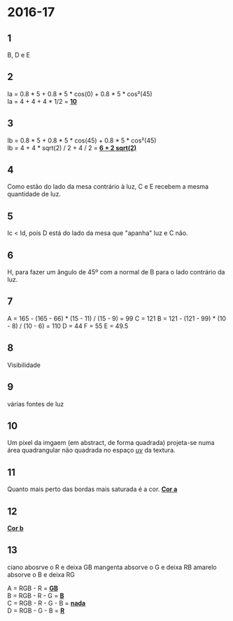 # 2016-17

## 1

B, D e E

## 2

Ia = 0.8 * 5 + 0.8 * 5 * cos(0) + 0.8 * 5 * cos²(45) <br>
Ia = 4 + 4 + 4 * 1/2 = <ins>**10**</ins>

## 3

Ib = 0.8 * 5 + 0.8 * 5 * cos(45) + 0.8 * 5 * cos²(45) <br>
Ib = 4 + 4 * sqrt(2) / 2 + 4 / 2 = <ins>**6 + 2 sqrt(2)**</ins>

## 4

Como estão do lado da mesa contrário à luz, C e E recebem a mesma quantidade de luz.

## 5

Ic < Id, pois D está do lado da mesa que "apanha" luz e C não.


## 6 

H, para fazer um ângulo de 45º com a normal de B para o lado contrário da luz.

## 7

A = 165 - (165 - 66) * (15 - 11) / (15 - 9) = 99
C = 121
B = 121 - (121 - 99) * (10 - 8) / (10 - 6) = 110
D = 44
F = 55
E = 49.5

## 8

Visibilidade

## 9

várias fontes de luz

## 10

Um pixel da imgaem (em abstract, de forma quadrada) projeta-se numa área quadrangular não quadrada no espaço <ins>*uv*</ins> da textura.

## 11

Quanto mais perto das bordas mais saturada é a cor. <ins>**Cor a**</ins>

## 12

<ins>**Cor b**</ins>

## 13

ciano abosrve o R e deixa GB
mangenta absorve o G e deixa RB
amarelo absorve o B e deixa RG 

A = RGB - R = <ins>**GB**</ins> <br>
B = RGB - R - G = <ins>**B**</ins> <br>
C = RGB - R - G - B = <ins>**nada**</ins> <br>
D = RGB - G - B = <ins>**R**</ins> <br>

